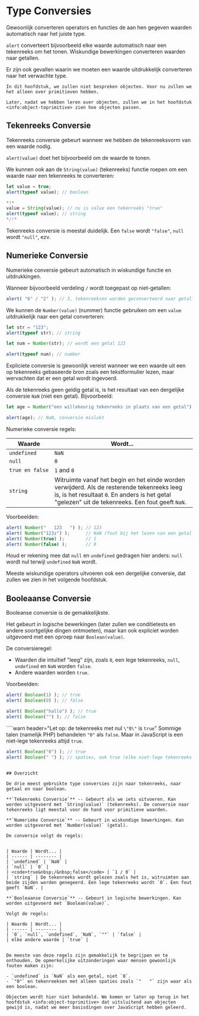 # Type Conversies

Gewoonlijk converteren operators en functies de aan hen gegeven waarden automatisch naar het juiste type.

`alert` converteert bijvoorbeeld elke waarde automatisch naar een tekenreeks om het tonen. Wiskundige bewerkingen converteren waarden naar getallen.

Er zijn ook gevallen waarin we moeten een waarde uitdrukkelijk converteren naar het verwachte type.

```smart header="Nog niet over objecten gesproken"
In dit hoofdstuk, we zullen niet bespreken objecten. Voor nu zullen we het alleen over primitieven hebben.

Later, nadat we hebben leren over objecten, zullen we in het hoofdstuk <info:object-toprimitive> zien hoe objecten passen.
```

## Tekenreeks Conversie

Tekenreeks conversie gebeurt wanneer we hebben de tekenreeksvorm van een waarde nodig.

`alert(value)` doet het bijvoorbeeld om de waarde te tonen.

We kunnen ook aan de `String(value)` (tekenreeks) functie roepen om een waarde naar een tekenreeks te converteren:

```js run
let value = true;
alert(typeof value); // boolean

*!*
value = String(value); // nu is value een tekenreeks "true"
alert(typeof value); // string
*/!*
```

Tekenreeks conversie is meestal duidelijk. Een `false` wordt `"false"`, `null` wordt `"null"`, ezv.

## Numerieke Conversie

Numerieke conversie gebeurt automatisch in wiskundige functie en uitdrukkingen.

Wanneer bijvoorbeeld verdeling `/` wordt toegepast op niet-getallen:

```js run
alert( "6" / "2" ); // 3, tekenreeksen worden geconverteerd naar getallen
```

We kunnen de `Number(value)` (nummer) functie gebruiken om een `value` uitdrukkelijk naar een getal converteren:

```js run
let str = "123";
alert(typeof str); // string

let num = Number(str); // wordt een getal 123

alert(typeof num); // number
```

Expliciete conversie is gewoonlijk vereist wanneer we een waarde uit een op tekenreeks gebaseerde bron zoals een tekstformulier lezen, maar wervachten dat er een getal wordt ingevoerd.

Als de tekenreeks geen geldig getal is, is het resultaat van een dergelijke conversie `NaN` (niet een getal). Bijvoorbeeld:

```js run
let age = Number("een willekeurig tekenreeks in plaats van een getal");

alert(age); // NaN, conversie mislukt
```

Numerieke conversie regels:

| Waarde | Wordt... |
| ------ | -------- |
| `undefined` | `NaN` |
| `null` | `0` |
| <code>true&nbsp;en&nbsp;false</code> | `1` and `0` |
| `string` | Witruimte vanaf het begin en het einde worden verwijderd. Als de resterende tekenreeks leeg is, is het resultaat `0`. En anders is het getal "gelezen" uit de tekenreeks. Een fout geeft `NaN`. |

Voorbeelden:

```js run
alert( Number("   123   ") ); // 123
alert( Number("123z") );      // NaN (fout bij het lezen van een getal op "z")
alert( Number(true) );        // 1
alert( Number(false) );       // 0
```

Houd er rekening mee dat `null` en `undefined` gedragen hier anders: `null` wordt nul terwijl `undefined` `NaN` wordt.

Meeste wiskundige operators uitvoeren ook een dergelijke conversie, dat zullen we zien in het volgende hoofdstuk.

## Booleaanse Conversie

Booleanse conversie is de gemakkelijkste.

Het gebeurt in logische bewerkingen (later zullen we conditietests en andere soortgelijke dingen ontmoeten), maar kan ook expliciet worden uitgevoerd met een oproep naar `Boolean(value)`.

De conversieregel:

- Waarden die intuïtief "leeg" zijn, zoals `0`, een lege tekenreeks, `null`, `undefined` en `NaN` worden `false`.
- Andere waarden worden `true`.

Voorbeelden:

```js run
alert( Boolean(1) ); // true
alert( Boolean(0) ); // false

alert( Boolean("hallo") ); // true
alert( Boolean("") ); // false
```

````warn header="Let op: de tekenreeks met nul `\"0\"` is `true`"
Sommige talen (namelijk PHP) behandelen `"0"` als `false`. Maar in JavaScript is een niet-lege tekenreeks altijd `true`.

```js run
alert( Boolean("0") ); // true
alert( Boolean(" ") ); // spaties, ook true (elke niet-lege tekenreeks is true)
```
````

## Overzicht

De drie meest gebruikte type conversies zijn naar tekenreeks, naar getaal en naar boolean.

**`Tekenreeks Conversie`** -- Gebeurt als we iets uitvoeren. Kan worden uitgevoerd met `String(value)` (tekenreeks). De conversie naar tekenreeks ligt meestal voor de hand voor primitieve waarden.

**`Numerieke Conversie`** -- Gebeurt in wiskundige bewerkingen. Kan worden uitgevored met `Number(value)` (getal).

De conversie volgt de regels:


| Waarde | Wordt... |
| ------ | -------- |
| `undefined` | `NaN` |
| `null` | `0` |
| <code>true&nbsp;/&nbsp;false</code> | `1 / 0` |
| `string` | De tekenreeks wordt gelezen zoals het is, witruimten aan beide zijden worden genegeerd. Een lege tekenreeks wordt `0`. Een fout geeft `NaN`. |

**`Booleaanse Conversie`** -- Gebeurt in logische bewerkingen. Kan worden uitgevoerd met `Boolean(value)`.

Volgt de regels:

| Waarde | Wordt... |
| ------ | -------- |
| `0`, `null`, `undefined`, `NaN`, `""` | `false` |
| elke andere waarde | `true` |


De meeste van deze regels zijn gemakkelijk te begrijpen en te onthouden. De opmerkelijke uitzonderingen waar mensen gewoonlijk fouten maken zijn:

- `undefined` is `NaN` als een getal, niet `0`.
- `"0"` en tekenreeksen met alleen spaties zoals `"   "` zijn waar als een boolean.

Objecten wordt hier niet behandeld. We komen er later op terug in het hoofdstuk <info:object-toprimitive> dat uitsluitend aan objecten gewijd is, nadat we meer basisdingen over JavaScript hebben geleerd.
